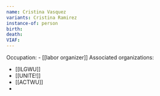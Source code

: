 ```yaml
---
name: Cristina Vasquez
variants: Cristina Ramirez
instance-of: person
birth: 
death: 
VIAF: 
---
```

Occupation: - [[labor organizer]]
Associated organizations: 
- [[ILGWU]]
- [[UNITE!]] 
- [[ACTWU]]
- 